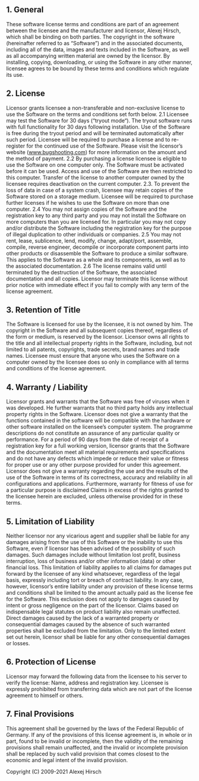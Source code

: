 ## 1. General
These software license terms and conditions are part of an agreement between the licensee and the manufacturer and licensor, Alexej Hirsch, which shall be binding on both parties. The copyright in the software (hereinafter referred to as “Software”) and in the associated documents, including all of the data, images and texts included in the Software, as well as all accompanying written material are owned by the licensor.
By installing, copying, downloading, or using the Software in any other manner, licensee agrees to be bound by these terms and conditions which regulate its use.
## 2. License
Licensor grants licensee a non-transferable and non-exclusive license to use the Software on the terms and conditions set forth below.
2.1 Licensee may test the Software for 30 days (“tryout mode“). The tryout software runs with full functionality for 30 days following installation. Use of the Software is free during the tryout period and will be terminated automatically after such period.
Licensee will be required to purchase a license and to re-register for the continued use of the Software. Please visit the licensor’s website (www.bugshooting.com) for more information on the amount and the method of payment.
2.2 By purchasing a license licensee is eligible to use the Software on one computer only. The Software must be activated before it can be used. Access and use of the Software are then restricted to this computer. Transfer of the license to another computer owned by the licensee requires deactivation on the current computer.
2.3. To prevent the loss of data in case of a system crash, licensee may retain copies of the Software stored on a storage medium. Licensee will be required to purchase further licenses if he wishes to use the Software on more than one computer.
2.4 You may not assign copies of the Software and the registration key to any third party and you may not install the Software on more computers than you are licensed for. In particular you may not copy and/or distribute the Software including the registration key for the purpose of illegal duplication to other individuals or companies.
2.5 You may not rent, lease, sublicence, lend, modify, change, adapt/port, assemble, compile, reverse engineer, decompile or incorporate component parts into other products or disassemble the Software to produce a similar software. This applies to the Software as a whole and its components, as well as to the associated documentation.
2.6 The license remains valid until terminated by the destruction of the Software, the associated documentation and all copies. Licensor may terminate this license without prior notice with immediate effect if you fail to comply with any term of the license agreement.
## 3. Retention of Title
The Software is licensed for use by the licensee, it is not owned by him. The copyright in the Software and all subsequent copies thereof, regardless of the form or medium, is reserved by the licensor. Licensor owns all rights to the title and all intellectual property rights in the Software, including, but not limited to all patents, copyrights, trade secrets, brand names and trade names.
Licensee must ensure that anyone who uses the Software on a computer owned by the licensee does so only in compliance with all terms and conditions of the license agreement.
## 4. Warranty / Liability
Licensor grants and warrants that the Software was free of viruses when it was developed. He further warrants that no third party holds any intellectual property rights in the Software.
Licensor does not give a warranty that the functions contained in the software will be compatible with the hardware or other software installed on the licensee’s computer system. The programme descriptions do not constitute an assurance of any particular quality or performance.
For a period of 90 days from the date of receipt of a registration key for a full working version, licensor grants that the Software and the documentation meet all material requirements and specifications and do not have any defects which impede or reduce their value or fitness for proper use or any other purpose provided for under this agreement. Licensor does not give a warranty regarding the use and the results of the use of the Software in terms of its correctness, accuracy and reliability in all configurations and applications. Furthermore, warranty for fitness of use for a particular purpose is disclaimed
Claims in excess of the rights granted to the licensee herein are excluded, unless otherwise provided for in these terms.
## 5. Limitation of Liability
Neither licensor nor any vicarious agent and supplier shall be liable for any damages arising from the use of this Software or the inability to use this Software, even if licensor has been advised of the possibility of such damages. Such damages include without limitation lost profit, business interruption, loss of business and/or other information (data) or other financial loss. This limitation of liability applies to all claims for damages put forward by the licensee of any kind whatsoever, regardless of the legal basis, expressly including tort or breach of contract liability. In any case, however, licensor’s entire liability under any provision of these license terms and conditions shall be limited to the amount actually paid as the license fee for the Software. This exclusion does not apply to damages caused by intent or gross negligence on the part of the licensor. Claims based on indispensable legal statutes on product liability also remain unaffected. Direct damages caused by the lack of a warranted property or consequential damages caused by the absence of such warranted properties shall be excluded from the limitation. Only to the limited extent set out herein, licensor shall be liable for any other consequential damages or losses.
## 6. Protection of License
Licensor may forward the following data from the licensee to his server to verify the license: Name, address and registration key. Licensee is expressly prohibited from transferring data which are not part of the license agreement to himself or others.
## 7. Final Provisions
This agreement shall be governed by the laws of the Federal Republic of Germany. If any of the provisions of this license agreement is, in whole or in part, found to be invalid or incomplete, then the validity of the remaining provisions shall remain unaffected, and the invalid or incomplete provision shall be replaced by such valid provision that comes closest to the economic and legal intent of the invalid provision.

Copyright (C) 2009-2021 Alexej Hirsch</p>
